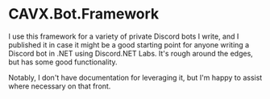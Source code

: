 # CAVX.Bot.Framework

I use this framework for a variety of private Discord bots I write, and I published it in case it might be a good starting point for anyone writing a Discord bot in .NET using Discord.NET Labs. It's rough around the edges, but has some good functionality.

Notably, I don't have documentation for leveraging it, but I'm happy to assist where necessary on that front.
